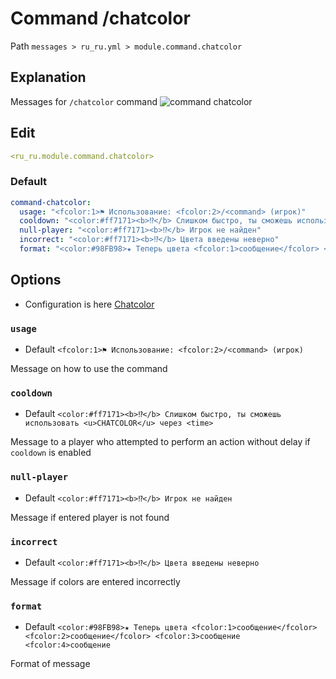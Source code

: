 # Command /chatcolor
Path `messages > ru_ru.yml > module.command.chatcolor`

## Explanation
Messages for `/chatcolor` command
![command chatcolor](/commandchatcolor.png)

## Edit
```yaml
<ru_ru.module.command.chatcolor>
```

### Default
```yaml
command-chatcolor:
  usage: "<fcolor:1>⚑ Использование: <fcolor:2>/<command> (игрок)"
  cooldown: "<color:#ff7171><b>⁉</b> Слишком быстро, ты сможешь использовать <u>CHATCOLOR</u> через <time>"
  null-player: "<color:#ff7171><b>⁉</b> Игрок не найден"
  incorrect: "<color:#ff7171><b>⁉</b> Цвета введены неверно"
  format: "<color:#98FB98>★ Теперь цвета <fcolor:1>сообщение</fcolor> <fcolor:2>сообщение</fcolor> <fcolor:3>сообщение <fcolor:4>сообщение"
```

## Options

- Configuration is here [Chatcolor](/en/config/module/command/command-chatcolor/)

### `usage`
- Default `<fcolor:1>⚑ Использование: <fcolor:2>/<command> (игрок)`

Message on how to use the command

### `cooldown`
- Default `<color:#ff7171><b>⁉</b> Слишком быстро, ты сможешь использовать <u>CHATCOLOR</u> через <time>`

Message to a player who attempted to perform an action without delay if `cooldown` is enabled

### `null-player`
- Default `<color:#ff7171><b>⁉</b> Игрок не найден`

Message if entered player is not found

### `incorrect`
- Default `<color:#ff7171><b>⁉</b> Цвета введены неверно`

Message if colors are entered incorrectly

### `format`
- Default `<color:#98FB98>★ Теперь цвета <fcolor:1>сообщение</fcolor> <fcolor:2>сообщение</fcolor> <fcolor:3>сообщение <fcolor:4>сообщение`

Format of message

